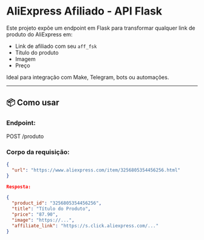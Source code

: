 # AliExpress Afiliado - API Flask

Este projeto expõe um endpoint em Flask para transformar qualquer link de produto do AliExpress em:

- Link de afiliado com seu `aff_fsk`
- Título do produto
- Imagem
- Preço

Ideal para integração com Make, Telegram, bots ou automações.

---

## 📦 Como usar

### Endpoint:

POST /produto

### Corpo da requisição:
```json
{
  "url": "https://www.aliexpress.com/item/3256805354456256.html"
}

Resposta:

{
  "product_id": "3256805354456256",
  "title": "Título do Produto",
  "price": "87.90",
  "image": "https://...",
  "affiliate_link": "https://s.click.aliexpress.com/..."
}

